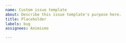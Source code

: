 ```yaml
---
name: Custom issue template
about: Describe this issue template's purpose here.
title: Placeholder
labels: bug
assignees: Animismo

---
```



